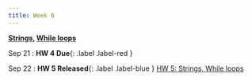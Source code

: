 ```yaml
---
title: Week 6
---
```


**[Strings](https://docs.google.com/presentation/d/1-KS9fvzDnJHWBbWwHiCIJ7mfc3WghWd8oFS2qw_h0xc/edit?usp=sharing), [While loops](https://docs.google.com/presentation/d/1C0BcZCk1-y5IORPuq9lHHt_GhkVQiwmmSbw2iDo0Ing/edit?usp=sharing)**

Sep 21
:  **HW 4 Due**{: .label .label-red }

Sep 22
:  **HW 5 Released**{: .label .label-blue } [HW 5: Strings, While loops](https://edstem.org/us/courses/41263/lessons/72116/slides/384184)
